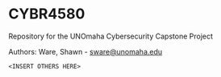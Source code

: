 # CYBR4580
Repository for the UNOmaha Cybersecurity Capstone Project

Authors:
	Ware, Shawn
	- sware@unomaha.edu

	<INSERT OTHERS HERE>
